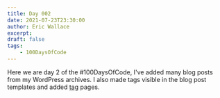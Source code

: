 ```yaml
---
title: Day 002
date: 2021-07-23T23:30:00
author: Eric Wallace
excerpt:
draft: false
tags:
    - 100DaysOfCode
---
```


Here we are day 2 of the #100DaysOfCode, I've added many blog posts from my WordPress archives.  I also made tags visible in the blog post templates and added [tag](/tags/) pages.

